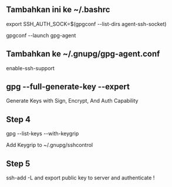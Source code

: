 ## Tambahkan ini ke ~/.bashrc
export SSH_AUTH_SOCK=$(gpgconf --list-dirs agent-ssh-socket)

gpgconf --launch gpg-agent

## Tambahkan ke ~/.gnupg/gpg-agent.conf
enable-ssh-support

## gpg --full-generate-key --expert
Generate Keys with Sign, Encrypt, And Auth Capability

## Step 4
gpg --list-keys --with-keygrip

Add Keygrip to ~/.gnupg/sshcontrol

## Step 5
ssh-add -L and export public key to server and authenticate !
